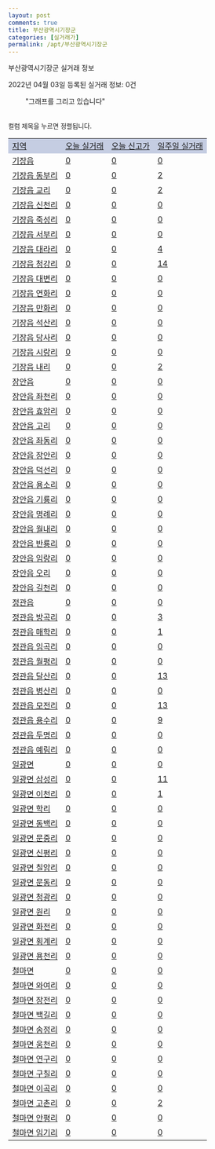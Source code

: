 ```yaml
---
layout: post
comments: true
title: 부산광역시기장군
categories: [실거래가]
permalink: /apt/부산광역시기장군
---
```


부산광역시기장군 실거래 정보

2022년 04월 03일 등록된 실거래 정보: 0건

<!--<script async src="https://pagead2.googlesyndication.com/pagead/js/adsbygoogle.js?client=ca-pub-3485438051770037"
 crossorigin="anonymous"></script>-->

<script type="text/javascript">
  google.charts.load('current', {'packages':['corechart']});
  google.charts.setOnLoadCallback(drawChart);

  function drawChart() {
    var data = google.visualization.arrayToDataTable([['거래일', '매매', '전월세', '전매'], ['21-01', 3, 2, 1], ['21-02', 242, 249, 0], ['21-03', 300, 294, 0], ['21-04', 281, 268, 7], ['21-05', 316, 232, 23], ['21-06', 318, 246, 16], ['21-07', 297, 209, 8], ['21-08', 400, 249, 12], ['21-09', 519, 278, 19], ['21-10', 705, 299, 11], ['21-11', 177, 234, 13], ['21-12', 126, 260, 9], ['22-01', 106, 228, 1], ['22-02', 109, 247, 4], ['22-03', 110, 180, 11], ['22-04', 1, 2, 0]]);

    var options = {
      title: '최근 1년간 유형별 거래량 추이',
      legend: { position: 'bottom' }
    };

    setTimeout(function() {
        var chart = new google.visualization.LineChart(document.getElementById('columnchart_material'));
        chart.draw(data, (options));
        document.getElementById('loading').style.display = 'none';
        var dayLabel = (new Date()).getDay();
        if (dayLabel < 2) {
            sorttable.innerSortFunction.apply(document.getElementById('week'), []);
            sorttable.innerSortFunction.apply(document.getElementById('week'), []);        
        }
        else {
            sorttable.innerSortFunction.apply(document.getElementById('today'), []);
            sorttable.innerSortFunction.apply(document.getElementById('today'), []);
        }
    }, 200);

  }
</script>

<div id="loading" style="z-index:20; display: block; margin-left: 35px">"그래프를 그리고 있습니다"</div>
<div id="columnchart_material" style="width: 95%; margin-left: -35px; display: block"></div>
<!--<div style="width: 95%; margin-left: -35px; display: block">
      <script async src="https://pagead2.googlesyndication.com/pagead/js/adsbygoogle.js?client=ca-pub-3485438051770037"
          crossorigin="anonymous"></script>
      <ins class="adsbygoogle"
          style="display:block"
          data-ad-format="fluid"
          data-ad-layout-key="-fb+5w+4e-db+86"
          data-ad-client="ca-pub-3485438051770037"
          data-ad-slot="1827090281"></ins>
      <script>
          (adsbygoogle = window.adsbygoogle || []).push({});
      </script>
</div>-->
<br>

<font size='small' style='font-size: small;'>컬럼 제목을 누르면 정렬됩니다.</font>
<table class="sortable">
  <tr style='background-color: rgba(114, 132, 186,0.4);'>
    <td id="region"><a href="#">지역</a></td>
    <td id="today"><a href="#">오늘 실거래</a></td>
    <td id="today_new"><a href="#">오늘 신고가</a></td>
    <td id="week"><a href="#">일주일 실거래</a></td>
  </tr>

  
  <tr class="item">
    <td><a href="부산광역시기장군기장읍">기장읍</a></td>
    <td><a href="부산광역시기장군기장읍">0</a></td>
    <td><a href="부산광역시기장군기장읍">0</a></td>
    <td><a href="부산광역시기장군기장읍">0</a></td>
  </tr>
    

  <tr class="item">
    <td><a href="부산광역시기장군기장읍동부리">기장읍 동부리</a></td>
    <td><a href="부산광역시기장군기장읍동부리">0</a></td>
    <td><a href="부산광역시기장군기장읍동부리">0</a></td>
    <td><a href="부산광역시기장군기장읍동부리">2</a></td>
  </tr>
    

  <tr class="item">
    <td><a href="부산광역시기장군기장읍교리">기장읍 교리</a></td>
    <td><a href="부산광역시기장군기장읍교리">0</a></td>
    <td><a href="부산광역시기장군기장읍교리">0</a></td>
    <td><a href="부산광역시기장군기장읍교리">2</a></td>
  </tr>
    

  <tr class="item">
    <td><a href="부산광역시기장군기장읍신천리">기장읍 신천리</a></td>
    <td><a href="부산광역시기장군기장읍신천리">0</a></td>
    <td><a href="부산광역시기장군기장읍신천리">0</a></td>
    <td><a href="부산광역시기장군기장읍신천리">0</a></td>
  </tr>
    

  <tr class="item">
    <td><a href="부산광역시기장군기장읍죽성리">기장읍 죽성리</a></td>
    <td><a href="부산광역시기장군기장읍죽성리">0</a></td>
    <td><a href="부산광역시기장군기장읍죽성리">0</a></td>
    <td><a href="부산광역시기장군기장읍죽성리">0</a></td>
  </tr>
    

  <tr class="item">
    <td><a href="부산광역시기장군기장읍서부리">기장읍 서부리</a></td>
    <td><a href="부산광역시기장군기장읍서부리">0</a></td>
    <td><a href="부산광역시기장군기장읍서부리">0</a></td>
    <td><a href="부산광역시기장군기장읍서부리">0</a></td>
  </tr>
    

  <tr class="item">
    <td><a href="부산광역시기장군기장읍대라리">기장읍 대라리</a></td>
    <td><a href="부산광역시기장군기장읍대라리">0</a></td>
    <td><a href="부산광역시기장군기장읍대라리">0</a></td>
    <td><a href="부산광역시기장군기장읍대라리">4</a></td>
  </tr>
    

  <tr class="item">
    <td><a href="부산광역시기장군기장읍청강리">기장읍 청강리</a></td>
    <td><a href="부산광역시기장군기장읍청강리">0</a></td>
    <td><a href="부산광역시기장군기장읍청강리">0</a></td>
    <td><a href="부산광역시기장군기장읍청강리">14</a></td>
  </tr>
    

  <tr class="item">
    <td><a href="부산광역시기장군기장읍대변리">기장읍 대변리</a></td>
    <td><a href="부산광역시기장군기장읍대변리">0</a></td>
    <td><a href="부산광역시기장군기장읍대변리">0</a></td>
    <td><a href="부산광역시기장군기장읍대변리">0</a></td>
  </tr>
    

  <tr class="item">
    <td><a href="부산광역시기장군기장읍연화리">기장읍 연화리</a></td>
    <td><a href="부산광역시기장군기장읍연화리">0</a></td>
    <td><a href="부산광역시기장군기장읍연화리">0</a></td>
    <td><a href="부산광역시기장군기장읍연화리">0</a></td>
  </tr>
    

  <tr class="item">
    <td><a href="부산광역시기장군기장읍만화리">기장읍 만화리</a></td>
    <td><a href="부산광역시기장군기장읍만화리">0</a></td>
    <td><a href="부산광역시기장군기장읍만화리">0</a></td>
    <td><a href="부산광역시기장군기장읍만화리">0</a></td>
  </tr>
    

  <tr class="item">
    <td><a href="부산광역시기장군기장읍석산리">기장읍 석산리</a></td>
    <td><a href="부산광역시기장군기장읍석산리">0</a></td>
    <td><a href="부산광역시기장군기장읍석산리">0</a></td>
    <td><a href="부산광역시기장군기장읍석산리">0</a></td>
  </tr>
    

  <tr class="item">
    <td><a href="부산광역시기장군기장읍당사리">기장읍 당사리</a></td>
    <td><a href="부산광역시기장군기장읍당사리">0</a></td>
    <td><a href="부산광역시기장군기장읍당사리">0</a></td>
    <td><a href="부산광역시기장군기장읍당사리">0</a></td>
  </tr>
    

  <tr class="item">
    <td><a href="부산광역시기장군기장읍시랑리">기장읍 시랑리</a></td>
    <td><a href="부산광역시기장군기장읍시랑리">0</a></td>
    <td><a href="부산광역시기장군기장읍시랑리">0</a></td>
    <td><a href="부산광역시기장군기장읍시랑리">0</a></td>
  </tr>
    

  <tr class="item">
    <td><a href="부산광역시기장군기장읍내리">기장읍 내리</a></td>
    <td><a href="부산광역시기장군기장읍내리">0</a></td>
    <td><a href="부산광역시기장군기장읍내리">0</a></td>
    <td><a href="부산광역시기장군기장읍내리">2</a></td>
  </tr>
    

  <tr class="item">
    <td><a href="부산광역시기장군장안읍">장안읍</a></td>
    <td><a href="부산광역시기장군장안읍">0</a></td>
    <td><a href="부산광역시기장군장안읍">0</a></td>
    <td><a href="부산광역시기장군장안읍">0</a></td>
  </tr>
    

  <tr class="item">
    <td><a href="부산광역시기장군장안읍좌천리">장안읍 좌천리</a></td>
    <td><a href="부산광역시기장군장안읍좌천리">0</a></td>
    <td><a href="부산광역시기장군장안읍좌천리">0</a></td>
    <td><a href="부산광역시기장군장안읍좌천리">0</a></td>
  </tr>
    

  <tr class="item">
    <td><a href="부산광역시기장군장안읍효암리">장안읍 효암리</a></td>
    <td><a href="부산광역시기장군장안읍효암리">0</a></td>
    <td><a href="부산광역시기장군장안읍효암리">0</a></td>
    <td><a href="부산광역시기장군장안읍효암리">0</a></td>
  </tr>
    

  <tr class="item">
    <td><a href="부산광역시기장군장안읍고리">장안읍 고리</a></td>
    <td><a href="부산광역시기장군장안읍고리">0</a></td>
    <td><a href="부산광역시기장군장안읍고리">0</a></td>
    <td><a href="부산광역시기장군장안읍고리">0</a></td>
  </tr>
    

  <tr class="item">
    <td><a href="부산광역시기장군장안읍좌동리">장안읍 좌동리</a></td>
    <td><a href="부산광역시기장군장안읍좌동리">0</a></td>
    <td><a href="부산광역시기장군장안읍좌동리">0</a></td>
    <td><a href="부산광역시기장군장안읍좌동리">0</a></td>
  </tr>
    

  <tr class="item">
    <td><a href="부산광역시기장군장안읍장안리">장안읍 장안리</a></td>
    <td><a href="부산광역시기장군장안읍장안리">0</a></td>
    <td><a href="부산광역시기장군장안읍장안리">0</a></td>
    <td><a href="부산광역시기장군장안읍장안리">0</a></td>
  </tr>
    

  <tr class="item">
    <td><a href="부산광역시기장군장안읍덕선리">장안읍 덕선리</a></td>
    <td><a href="부산광역시기장군장안읍덕선리">0</a></td>
    <td><a href="부산광역시기장군장안읍덕선리">0</a></td>
    <td><a href="부산광역시기장군장안읍덕선리">0</a></td>
  </tr>
    

  <tr class="item">
    <td><a href="부산광역시기장군장안읍용소리">장안읍 용소리</a></td>
    <td><a href="부산광역시기장군장안읍용소리">0</a></td>
    <td><a href="부산광역시기장군장안읍용소리">0</a></td>
    <td><a href="부산광역시기장군장안읍용소리">0</a></td>
  </tr>
    

  <tr class="item">
    <td><a href="부산광역시기장군장안읍기룡리">장안읍 기룡리</a></td>
    <td><a href="부산광역시기장군장안읍기룡리">0</a></td>
    <td><a href="부산광역시기장군장안읍기룡리">0</a></td>
    <td><a href="부산광역시기장군장안읍기룡리">0</a></td>
  </tr>
    

  <tr class="item">
    <td><a href="부산광역시기장군장안읍명례리">장안읍 명례리</a></td>
    <td><a href="부산광역시기장군장안읍명례리">0</a></td>
    <td><a href="부산광역시기장군장안읍명례리">0</a></td>
    <td><a href="부산광역시기장군장안읍명례리">0</a></td>
  </tr>
    

  <tr class="item">
    <td><a href="부산광역시기장군장안읍월내리">장안읍 월내리</a></td>
    <td><a href="부산광역시기장군장안읍월내리">0</a></td>
    <td><a href="부산광역시기장군장안읍월내리">0</a></td>
    <td><a href="부산광역시기장군장안읍월내리">0</a></td>
  </tr>
    

  <tr class="item">
    <td><a href="부산광역시기장군장안읍반룡리">장안읍 반룡리</a></td>
    <td><a href="부산광역시기장군장안읍반룡리">0</a></td>
    <td><a href="부산광역시기장군장안읍반룡리">0</a></td>
    <td><a href="부산광역시기장군장안읍반룡리">0</a></td>
  </tr>
    

  <tr class="item">
    <td><a href="부산광역시기장군장안읍임랑리">장안읍 임랑리</a></td>
    <td><a href="부산광역시기장군장안읍임랑리">0</a></td>
    <td><a href="부산광역시기장군장안읍임랑리">0</a></td>
    <td><a href="부산광역시기장군장안읍임랑리">0</a></td>
  </tr>
    

  <tr class="item">
    <td><a href="부산광역시기장군장안읍오리">장안읍 오리</a></td>
    <td><a href="부산광역시기장군장안읍오리">0</a></td>
    <td><a href="부산광역시기장군장안읍오리">0</a></td>
    <td><a href="부산광역시기장군장안읍오리">0</a></td>
  </tr>
    

  <tr class="item">
    <td><a href="부산광역시기장군장안읍길천리">장안읍 길천리</a></td>
    <td><a href="부산광역시기장군장안읍길천리">0</a></td>
    <td><a href="부산광역시기장군장안읍길천리">0</a></td>
    <td><a href="부산광역시기장군장안읍길천리">0</a></td>
  </tr>
    

  <tr class="item">
    <td><a href="부산광역시기장군정관읍">정관읍</a></td>
    <td><a href="부산광역시기장군정관읍">0</a></td>
    <td><a href="부산광역시기장군정관읍">0</a></td>
    <td><a href="부산광역시기장군정관읍">0</a></td>
  </tr>
    

  <tr class="item">
    <td><a href="부산광역시기장군정관읍방곡리">정관읍 방곡리</a></td>
    <td><a href="부산광역시기장군정관읍방곡리">0</a></td>
    <td><a href="부산광역시기장군정관읍방곡리">0</a></td>
    <td><a href="부산광역시기장군정관읍방곡리">3</a></td>
  </tr>
    

  <tr class="item">
    <td><a href="부산광역시기장군정관읍매학리">정관읍 매학리</a></td>
    <td><a href="부산광역시기장군정관읍매학리">0</a></td>
    <td><a href="부산광역시기장군정관읍매학리">0</a></td>
    <td><a href="부산광역시기장군정관읍매학리">1</a></td>
  </tr>
    

  <tr class="item">
    <td><a href="부산광역시기장군정관읍임곡리">정관읍 임곡리</a></td>
    <td><a href="부산광역시기장군정관읍임곡리">0</a></td>
    <td><a href="부산광역시기장군정관읍임곡리">0</a></td>
    <td><a href="부산광역시기장군정관읍임곡리">0</a></td>
  </tr>
    

  <tr class="item">
    <td><a href="부산광역시기장군정관읍월평리">정관읍 월평리</a></td>
    <td><a href="부산광역시기장군정관읍월평리">0</a></td>
    <td><a href="부산광역시기장군정관읍월평리">0</a></td>
    <td><a href="부산광역시기장군정관읍월평리">0</a></td>
  </tr>
    

  <tr class="item">
    <td><a href="부산광역시기장군정관읍달산리">정관읍 달산리</a></td>
    <td><a href="부산광역시기장군정관읍달산리">0</a></td>
    <td><a href="부산광역시기장군정관읍달산리">0</a></td>
    <td><a href="부산광역시기장군정관읍달산리">13</a></td>
  </tr>
    

  <tr class="item">
    <td><a href="부산광역시기장군정관읍병산리">정관읍 병산리</a></td>
    <td><a href="부산광역시기장군정관읍병산리">0</a></td>
    <td><a href="부산광역시기장군정관읍병산리">0</a></td>
    <td><a href="부산광역시기장군정관읍병산리">0</a></td>
  </tr>
    

  <tr class="item">
    <td><a href="부산광역시기장군정관읍모전리">정관읍 모전리</a></td>
    <td><a href="부산광역시기장군정관읍모전리">0</a></td>
    <td><a href="부산광역시기장군정관읍모전리">0</a></td>
    <td><a href="부산광역시기장군정관읍모전리">13</a></td>
  </tr>
    

  <tr class="item">
    <td><a href="부산광역시기장군정관읍용수리">정관읍 용수리</a></td>
    <td><a href="부산광역시기장군정관읍용수리">0</a></td>
    <td><a href="부산광역시기장군정관읍용수리">0</a></td>
    <td><a href="부산광역시기장군정관읍용수리">9</a></td>
  </tr>
    

  <tr class="item">
    <td><a href="부산광역시기장군정관읍두명리">정관읍 두명리</a></td>
    <td><a href="부산광역시기장군정관읍두명리">0</a></td>
    <td><a href="부산광역시기장군정관읍두명리">0</a></td>
    <td><a href="부산광역시기장군정관읍두명리">0</a></td>
  </tr>
    

  <tr class="item">
    <td><a href="부산광역시기장군정관읍예림리">정관읍 예림리</a></td>
    <td><a href="부산광역시기장군정관읍예림리">0</a></td>
    <td><a href="부산광역시기장군정관읍예림리">0</a></td>
    <td><a href="부산광역시기장군정관읍예림리">0</a></td>
  </tr>
    

  <tr class="item">
    <td><a href="부산광역시기장군일광면">일광면</a></td>
    <td><a href="부산광역시기장군일광면">0</a></td>
    <td><a href="부산광역시기장군일광면">0</a></td>
    <td><a href="부산광역시기장군일광면">0</a></td>
  </tr>
    

  <tr class="item">
    <td><a href="부산광역시기장군일광면삼성리">일광면 삼성리</a></td>
    <td><a href="부산광역시기장군일광면삼성리">0</a></td>
    <td><a href="부산광역시기장군일광면삼성리">0</a></td>
    <td><a href="부산광역시기장군일광면삼성리">11</a></td>
  </tr>
    

  <tr class="item">
    <td><a href="부산광역시기장군일광면이천리">일광면 이천리</a></td>
    <td><a href="부산광역시기장군일광면이천리">0</a></td>
    <td><a href="부산광역시기장군일광면이천리">0</a></td>
    <td><a href="부산광역시기장군일광면이천리">1</a></td>
  </tr>
    

  <tr class="item">
    <td><a href="부산광역시기장군일광면학리">일광면 학리</a></td>
    <td><a href="부산광역시기장군일광면학리">0</a></td>
    <td><a href="부산광역시기장군일광면학리">0</a></td>
    <td><a href="부산광역시기장군일광면학리">0</a></td>
  </tr>
    

  <tr class="item">
    <td><a href="부산광역시기장군일광면동백리">일광면 동백리</a></td>
    <td><a href="부산광역시기장군일광면동백리">0</a></td>
    <td><a href="부산광역시기장군일광면동백리">0</a></td>
    <td><a href="부산광역시기장군일광면동백리">0</a></td>
  </tr>
    

  <tr class="item">
    <td><a href="부산광역시기장군일광면문중리">일광면 문중리</a></td>
    <td><a href="부산광역시기장군일광면문중리">0</a></td>
    <td><a href="부산광역시기장군일광면문중리">0</a></td>
    <td><a href="부산광역시기장군일광면문중리">0</a></td>
  </tr>
    

  <tr class="item">
    <td><a href="부산광역시기장군일광면신평리">일광면 신평리</a></td>
    <td><a href="부산광역시기장군일광면신평리">0</a></td>
    <td><a href="부산광역시기장군일광면신평리">0</a></td>
    <td><a href="부산광역시기장군일광면신평리">0</a></td>
  </tr>
    

  <tr class="item">
    <td><a href="부산광역시기장군일광면칠암리">일광면 칠암리</a></td>
    <td><a href="부산광역시기장군일광면칠암리">0</a></td>
    <td><a href="부산광역시기장군일광면칠암리">0</a></td>
    <td><a href="부산광역시기장군일광면칠암리">0</a></td>
  </tr>
    

  <tr class="item">
    <td><a href="부산광역시기장군일광면문동리">일광면 문동리</a></td>
    <td><a href="부산광역시기장군일광면문동리">0</a></td>
    <td><a href="부산광역시기장군일광면문동리">0</a></td>
    <td><a href="부산광역시기장군일광면문동리">0</a></td>
  </tr>
    

  <tr class="item">
    <td><a href="부산광역시기장군일광면청광리">일광면 청광리</a></td>
    <td><a href="부산광역시기장군일광면청광리">0</a></td>
    <td><a href="부산광역시기장군일광면청광리">0</a></td>
    <td><a href="부산광역시기장군일광면청광리">0</a></td>
  </tr>
    

  <tr class="item">
    <td><a href="부산광역시기장군일광면원리">일광면 원리</a></td>
    <td><a href="부산광역시기장군일광면원리">0</a></td>
    <td><a href="부산광역시기장군일광면원리">0</a></td>
    <td><a href="부산광역시기장군일광면원리">0</a></td>
  </tr>
    

  <tr class="item">
    <td><a href="부산광역시기장군일광면화전리">일광면 화전리</a></td>
    <td><a href="부산광역시기장군일광면화전리">0</a></td>
    <td><a href="부산광역시기장군일광면화전리">0</a></td>
    <td><a href="부산광역시기장군일광면화전리">0</a></td>
  </tr>
    

  <tr class="item">
    <td><a href="부산광역시기장군일광면횡계리">일광면 횡계리</a></td>
    <td><a href="부산광역시기장군일광면횡계리">0</a></td>
    <td><a href="부산광역시기장군일광면횡계리">0</a></td>
    <td><a href="부산광역시기장군일광면횡계리">0</a></td>
  </tr>
    

  <tr class="item">
    <td><a href="부산광역시기장군일광면용천리">일광면 용천리</a></td>
    <td><a href="부산광역시기장군일광면용천리">0</a></td>
    <td><a href="부산광역시기장군일광면용천리">0</a></td>
    <td><a href="부산광역시기장군일광면용천리">0</a></td>
  </tr>
    

  <tr class="item">
    <td><a href="부산광역시기장군철마면">철마면</a></td>
    <td><a href="부산광역시기장군철마면">0</a></td>
    <td><a href="부산광역시기장군철마면">0</a></td>
    <td><a href="부산광역시기장군철마면">0</a></td>
  </tr>
    

  <tr class="item">
    <td><a href="부산광역시기장군철마면와여리">철마면 와여리</a></td>
    <td><a href="부산광역시기장군철마면와여리">0</a></td>
    <td><a href="부산광역시기장군철마면와여리">0</a></td>
    <td><a href="부산광역시기장군철마면와여리">0</a></td>
  </tr>
    

  <tr class="item">
    <td><a href="부산광역시기장군철마면장전리">철마면 장전리</a></td>
    <td><a href="부산광역시기장군철마면장전리">0</a></td>
    <td><a href="부산광역시기장군철마면장전리">0</a></td>
    <td><a href="부산광역시기장군철마면장전리">0</a></td>
  </tr>
    

  <tr class="item">
    <td><a href="부산광역시기장군철마면백길리">철마면 백길리</a></td>
    <td><a href="부산광역시기장군철마면백길리">0</a></td>
    <td><a href="부산광역시기장군철마면백길리">0</a></td>
    <td><a href="부산광역시기장군철마면백길리">0</a></td>
  </tr>
    

  <tr class="item">
    <td><a href="부산광역시기장군철마면송정리">철마면 송정리</a></td>
    <td><a href="부산광역시기장군철마면송정리">0</a></td>
    <td><a href="부산광역시기장군철마면송정리">0</a></td>
    <td><a href="부산광역시기장군철마면송정리">0</a></td>
  </tr>
    

  <tr class="item">
    <td><a href="부산광역시기장군철마면웅천리">철마면 웅천리</a></td>
    <td><a href="부산광역시기장군철마면웅천리">0</a></td>
    <td><a href="부산광역시기장군철마면웅천리">0</a></td>
    <td><a href="부산광역시기장군철마면웅천리">0</a></td>
  </tr>
    

  <tr class="item">
    <td><a href="부산광역시기장군철마면연구리">철마면 연구리</a></td>
    <td><a href="부산광역시기장군철마면연구리">0</a></td>
    <td><a href="부산광역시기장군철마면연구리">0</a></td>
    <td><a href="부산광역시기장군철마면연구리">0</a></td>
  </tr>
    

  <tr class="item">
    <td><a href="부산광역시기장군철마면구칠리">철마면 구칠리</a></td>
    <td><a href="부산광역시기장군철마면구칠리">0</a></td>
    <td><a href="부산광역시기장군철마면구칠리">0</a></td>
    <td><a href="부산광역시기장군철마면구칠리">0</a></td>
  </tr>
    

  <tr class="item">
    <td><a href="부산광역시기장군철마면이곡리">철마면 이곡리</a></td>
    <td><a href="부산광역시기장군철마면이곡리">0</a></td>
    <td><a href="부산광역시기장군철마면이곡리">0</a></td>
    <td><a href="부산광역시기장군철마면이곡리">0</a></td>
  </tr>
    

  <tr class="item">
    <td><a href="부산광역시기장군철마면고촌리">철마면 고촌리</a></td>
    <td><a href="부산광역시기장군철마면고촌리">0</a></td>
    <td><a href="부산광역시기장군철마면고촌리">0</a></td>
    <td><a href="부산광역시기장군철마면고촌리">2</a></td>
  </tr>
    

  <tr class="item">
    <td><a href="부산광역시기장군철마면안평리">철마면 안평리</a></td>
    <td><a href="부산광역시기장군철마면안평리">0</a></td>
    <td><a href="부산광역시기장군철마면안평리">0</a></td>
    <td><a href="부산광역시기장군철마면안평리">0</a></td>
  </tr>
    

  <tr class="item">
    <td><a href="부산광역시기장군철마면임기리">철마면 임기리</a></td>
    <td><a href="부산광역시기장군철마면임기리">0</a></td>
    <td><a href="부산광역시기장군철마면임기리">0</a></td>
    <td><a href="부산광역시기장군철마면임기리">0</a></td>
  </tr>
    


</table>


    